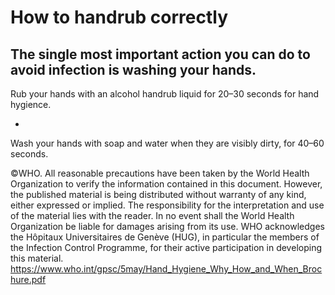 ﻿# How to handrub correctly

The single most important action you can do 
to avoid infection is washing your hands.
-	
Rub your hands with an alcohol handrub liquid for 20–30 seconds for hand hygience. 

-	
Wash your hands with soap and water when they are visibly dirty, for 40–60 seconds.




©WHO. All reasonable precautions have been taken by the World Health Organization to verify the information contained in this document. However, the published material is being distributed without warranty of any kind, either expressed or implied. The responsibility for the interpretation and use of the material lies with the reader. In no event shall the World Health Organization be liable for damages arising from its use. WHO acknowledges the Hôpitaux Universitaires de Genève (HUG), in particular the members of the Infection Control Programme, for their active participation in developing this material. https://www.who.int/gpsc/5may/Hand_Hygiene_Why_How_and_When_Brochure.pdf



